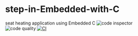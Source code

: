 # step-in-Embedded-with-C
seat heating application using Embedded C
![code inspector](https://www.code-inspector.com/project/28766/score/svg)
![code quality](https://www.code-inspector.com/project/28766/status/svg)
[![CI](https://github.com/rakeshakki2020/step-in-Embedded-with-C/actions/workflows/main.yml/badge.svg)](https://github.com/rakeshakki2020/step-in-Embedded-with-C/actions/workflows/main.yml)
